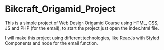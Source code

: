 # Bikcraft_Origamid_Project

This is a simple project of Web Design Origamid Course using HTML, CSS, JS and PHP (for the email), 
to start the project just open the index.html file.

I will make this project using different technologies, like ReacJs with Styled Components and node for the email function.
